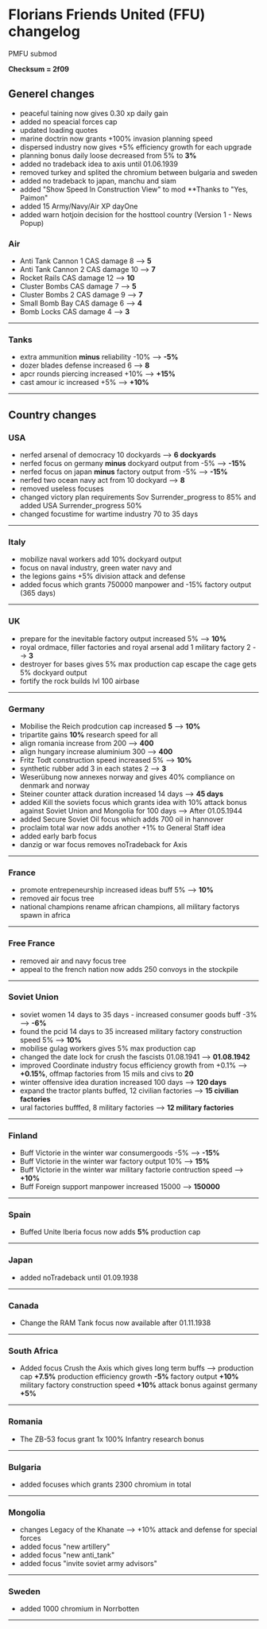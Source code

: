 # Florians Friends United (FFU) changelog
PMFU submod

**Checksum = 2f09**

## Generel changes

- peaceful taining now gives 0.30 xp daily gain
- added no speacial forces cap
- updated loading quotes
- marine doctrin now grants +100% invasion planning speed
- dispersed industry now gives +5% efficiency growth for each upgrade
- planning bonus daily loose decreased from 5% to **3%**
- added no tradeback idea to axis until 01.06.1939
- removed turkey and splited the chromium between bulgaria and sweden
- added no tradeback to japan, manchu and siam
- added "Show Speed In Construction View" to mod **Thanks to "Yes, Paimon"
- added 15 Army/Navy/Air XP dayOne
- added warn hotjoin decision for the hosttool country (Version 1 - News Popup)

### Air

- Anti Tank Cannon 1 CAS damage  8  --> **5**
- Anti Tank Cannon 2 CAS damage  10 --> **7**
- Rocket Rails CAS damage        12 --> **10**
- Cluster Bombs CAS damage       7  --> **5**      
- Cluster Bombs 2 CAS damage     9  --> **7**        
- Small Bomb Bay CAS damage      6  --> **4**
- Bomb Locks CAS damage          4  --> **3**
---
### Tanks

- extra ammunition **minus** reliability -10% --> **-5%**
- dozer blades defense increased 6 --> **8**
- apcr rounds piercing increased +10% --> **+15%**
- cast amour ic increased +5% --> **+10%**
---
## Country changes

### USA

- nerfed arsenal of democracy 10 dockyards --> **6 dockyards**
- nerfed focus on germany **minus** dockyard output from -5% --> **-15%**
- nerfed focus on japan **minus** factory output from -5% --> **-15%**
- nerfed two ocean navy act from 10 dockyard --> **8**
- removed useless focuses
- changed victory plan requirements Sov Surrender_progress to 85% and added USA Surrender_progress 50%
- changed focustime for wartime industry 70 to 35 days
  
---
### Italy

- mobilize naval workers add 10% dockyard output
- focus on naval industry, green water navy and
- the legions gains +5% division attack and defense
- added focus which grants 750000 manpower and -15% factory output (365 days)
---
### UK

- prepare for the inevitable factory output increased 5% --> **10%**
- royal ordmace, filler factories and royal arsenal add 1 military factory 2 --> **3**
- destroyer for bases gives 5% max production cap escape the cage gets 5% dockyard output
- fortify the rock builds lvl 100 airbase
---
### Germany

- Mobilise the Reich prodcution cap increased **5** --> **10%**
- tripartite gains **10%** research speed for all
- align romania increase from 200 --> **400**
- align hungary increase aluminium 300 --> **400**
- Fritz Todt construction speed increased 5% --> **10%**
- synthetic rubber add 3 in each states 2 --> **3**
- Weserübung now annexes norway and gives 40% compliance on denmark and norway
- Steiner counter attack duration increased 14 days --> **45 days**
- added Kill the soviets focus which grants idea with 10% attack bonus against Soviet Union and Mongolia for 100 days --> After 01.05.1944
- added Secure Soviet Oil focus which adds 700 oil in hannover
- proclaim total war now adds another +1% to General Staff idea
- added early barb focus
- danzig or war focus removes noTradeback for Axis
---
### France

- promote entrepeneurship increased ideas buff 5% --> **10%**
- removed air focus tree
- national champions rename african champions, all military factorys spawn in africa
---
### Free France

- removed air and navy focus tree
- appeal to the french nation now adds 250 convoys in the stockpile
---
### Soviet Union

- soviet women 14 days to 35 days - increased consumer goods buff -3% --> **-6%**
- found the pcid 14 days to 35 increased military factory construction speed 5% --> **10%**
- mobilise gulag workers gives 5% max production cap
- changed the date lock for crush the fascists 01.08.1941 --> **01.08.1942**
- improved Coordinate industry focus
efficiency growth from +0.1% --> **+0.15%**,
offmap factories from 15 mils and civs to **20**
- winter offensive idea duration increased 100 days --> **120 days**
- expand the tractor plants buffed, 12 civilian factories --> **15 civilian factories**
- ural factories bufffed, 8 military factories --> **12 military factories**
---
### Finland

- Buff Victorie in the winter war consumergoods -5% --> **-15%**
- Buff Victorie in the winter war factory output 10% --> **15%**
- Buff Victorie in the winter war military factorie contruction speed --> **+10%**
- Buff Foreign support manpower increased 15000 --> **150000**
---
### Spain

- Buffed Unite Iberia focus now adds **5%** production cap
  
---
### Japan

- added noTradeback until 01.09.1938
---
### Canada

- Change the RAM Tank focus now available after 01.11.1938

---
### South Africa

- Added focus Crush the Axis which gives long term buffs -->
  production cap **+7.5%**
  production efficiency growth **-5%**
  factory output **+10%**
  military factory construction speed **+10%**
  attack bonus against germany **+5%**
---
### Romania

- The ZB-53 focus grant 1x 100% Infantry research bonus
---
### Bulgaria

- added focuses which grants 2300 chromium in total
---
### Mongolia

 - changes Legacy of the Khanate --> +10% attack and defense for special forces
 - added focus "new artillery"
 - added focus "new anti_tank"
 - added focus "invite soviet army advisors"
---
### Sweden

 - added 1000 chromium in Norrbotten
---
